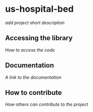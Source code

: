 # us-hospital-bed

*add project short description*

## Accessing the library

*How to access the code*

## Documentation

*A link to the documentation*

## How to contribute

*How others can contribute to the project*